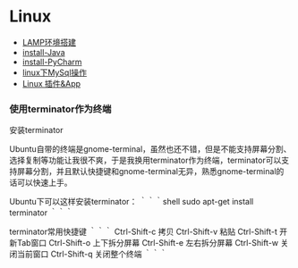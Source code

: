 Linux
===

- [LAMP环境搭建](install-LAMP.md)
- [install-Java](install-Java.md)
- [install-PyCharm](install-PyCharm.md) 
- [linux下MySql操作](mysql-operation.md) 
- [Linux 插件&App](useful-plugin.md)

### 使用terminator作为终端

安装terminator

Ubuntu自带的终端是gnome-terminal，虽然也还不错，但是不能支持屏幕分割、选择复制等功能让我很不爽，于是我换用terminator作为终端，terminator可以支持屏幕分割，并且默认快捷键和gnome-terminal无异，熟悉gnome-terminal的话可以快速上手。

Ubuntu下可以这样安装terminator：
｀｀｀shell
sudo apt-get install terminator
｀｀｀

terminator常用快捷键
｀｀｀
Ctrl-Shift-c 拷贝
Ctrl-Shift-v 粘贴
Ctrl-Shift-t 开新Tab窗口
Ctrl-Shift-o 上下拆分屏幕
Ctrl-Shift-e 左右拆分屏幕
Ctrl-Shift-w 关闭当前窗口
Ctrl-Shift-q 关闭整个终端
｀｀｀

